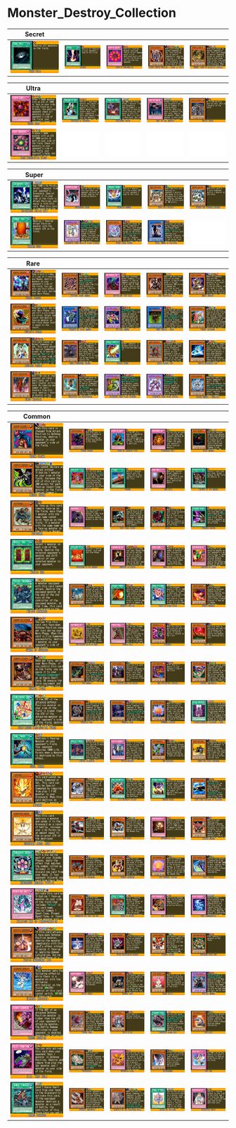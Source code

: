 # Monster_Destroy_Collection

|Secret| | | | |
|---|---|---|---|---|
|[![Dark Hole ](../images/WC6-EN/0298-DarkHole-WC6-EN-VG.png)](https://yugipedia.com/wiki/Dark_Hole_(World_Championship_2006))|[![Raigeki ](../images/WC6-EN/0299-Raigeki-WC6-EN-VG.png)](https://yugipedia.com/wiki/Raigeki_(World_Championship_2006))|[![Ring of Destruction ](../images/WC6-EN/0802-RingofDestruction-WC6-EN-VG.png)](https://yugipedia.com/wiki/Ring_of_Destruction_(World_Championship_2006))|[![Black Luster Soldier - Envoy of the Beginning ](../images/WC6-EN/1421-BlackLusterSoldierEnvoyoftheBeginning-WC6-EN-VG.png)](https://yugipedia.com/wiki/Black_Luster_Soldier_-_Envoy_of_the_Beginning_(World_Championship_2006))|[![Hamon, Lord of Striking Thunder ](../images/WC6-EN/2013-HamonLordofStrikingThunder-WC6-EN-VG.png)](https://yugipedia.com/wiki/Hamon,_Lord_of_Striking_Thunder_(World_Championship_2006))|

|Ultra| | | | |
|---|---|---|---|---|
|[![Crush Card ](../images/WC6-EN/0541-CrushCard-WC6-EN-VG.png)](https://yugipedia.com/wiki/Crush_Card_(World_Championship_2006))|[![Nobleman of Crossout ](../images/WC6-EN/0770-NoblemanofCrossout-WC6-EN-VG.png)](https://yugipedia.com/wiki/Nobleman_of_Crossout_(World_Championship_2006))|[![Premature Burial ](../images/WC6-EN/0773-PrematureBurial-WC6-EN-VG.png)](https://yugipedia.com/wiki/Premature_Burial_(World_Championship_2006))|[![Call of the Haunted ](../images/WC6-EN/0793-CalloftheHaunted-WC6-EN-VG.png)](https://yugipedia.com/wiki/Call_of_the_Haunted_(World_Championship_2006))|[![Exiled Force ](../images/WC6-EN/1019-ExiledForce-WC6-EN-VG.png)](https://yugipedia.com/wiki/Exiled_Force_(World_Championship_2006))|
|[![Deck Devastation Virus ](../images/WC6-EN/1803-DeckDevastationVirus-WC6-EN-VG.png)](https://yugipedia.com/wiki/Deck_Devastation_Virus_(World_Championship_2006))|![Blank](../images/Blank.png)|![Blank](../images/Blank.png)|![Blank](../images/Blank.png)|![Blank](../images/Blank.png)|

|Super| | | | |
|---|---|---|---|---|
|[![Autonomous Action Unit ](../images/WC6-EN/1238-AutonomousActionUnit-WC6-EN-VG.png)](https://yugipedia.com/wiki/Autonomous_Action_Unit_(World_Championship_2006))|[![Sakuretsu Armor ](../images/WC6-EN/1394-SakuretsuArmor-WC6-EN-VG.png)](https://yugipedia.com/wiki/Sakuretsu_Armor_(World_Championship_2006))|[![Smashing Ground ](../images/WC6-EN/1481-SmashingGround-WC6-EN-VG.png)](https://yugipedia.com/wiki/Smashing_Ground_(World_Championship_2006))|[![Emes the Infinity ](../images/WC6-EN/1502-EmestheInfinity-WC6-EN-VG.png)](https://yugipedia.com/wiki/Emes_the_Infinity_(World_Championship_2006))|[![Zaborg the Thunder Monarch ](../images/WC6-EN/1528-ZaborgtheThunderMonarch-WC6-EN-VG.png)](https://yugipedia.com/wiki/Zaborg_the_Thunder_Monarch_(World_Championship_2006))|
|[![Hammer Shot ](../images/WC6-EN/1663-HammerShot-WC6-EN-VG.png)](https://yugipedia.com/wiki/Hammer_Shot_(World_Championship_2006))|[![Elemental Hero Shining Flare Wingman ](../images/WC6-EN/1940-ElementalHeroShiningFlareWingman-WC6-EN-VG.png)](https://yugipedia.com/wiki/Elemental_Hero_Shining_Flare_Wingman_(World_Championship_2006))|[![Cyber Laser Dragon ](../images/WC6-EN/2018-CyberLaserDragon-WC6-EN-VG.png)](https://yugipedia.com/wiki/Cyber_Laser_Dragon_(World_Championship_2006))|[![Ruin, Queen of Oblivion ](../images/WC6-EN/2055-RuinQueenofOblivion-WC6-EN-VG.png)](https://yugipedia.com/wiki/Ruin,_Queen_of_Oblivion_(World_Championship_2006))|![Blank](../images/Blank.png)|

|Rare| | | | |
|---|---|---|---|---|
|[![Barrel Dragon ](../images/WC6-EN/0602-BarrelDragon-WC6-EN-VG.png)](https://yugipedia.com/wiki/Barrel_Dragon_(World_Championship_2006))|[![Mystical Beast Serket ](../images/WC6-EN/0952-MysticalBeastSerket-WC6-EN-VG.png)](https://yugipedia.com/wiki/Mystical_Beast_Serket_(World_Championship_2006))|[![Bottomless Trap Hole ](../images/WC6-EN/1088-BottomlessTrapHole-WC6-EN-VG.png)](https://yugipedia.com/wiki/Bottomless_Trap_Hole_(World_Championship_2006))|[![Des Volstgalph ](../images/WC6-EN/1094-DesVolstgalph-WC6-EN-VG.png)](https://yugipedia.com/wiki/Des_Volstgalph_(World_Championship_2006))|[![Great Dezard ](../images/WC6-EN/1103-GreatDezard-WC6-EN-VG.png)](https://yugipedia.com/wiki/Great_Dezard_(World_Championship_2006))|
|[![Roulette Barrel ](../images/WC6-EN/1232-RouletteBarrel-WC6-EN-VG.png)](https://yugipedia.com/wiki/Roulette_Barrel_(World_Championship_2006))|[![Paladin of White Dragon ](../images/WC6-EN/1233-PaladinofWhiteDragon-WC6-EN-VG.png)](https://yugipedia.com/wiki/Paladin_of_White_Dragon_(World_Championship_2006))|[![YZ-Tank Dragon ](../images/WC6-EN/1254-YZTankDragon-WC6-EN-VG.png)](https://yugipedia.com/wiki/YZ-Tank_Dragon_(World_Championship_2006))|[![Dark Master - Zorc ](../images/WC6-EN/1378-DarkMasterZorc-WC6-EN-VG.png)](https://yugipedia.com/wiki/Dark_Master_-_Zorc_(World_Championship_2006))|[![Insect Princess ](../images/WC6-EN/1468-InsectPrincess-WC6-EN-VG.png)](https://yugipedia.com/wiki/Insect_Princess_(World_Championship_2006))|
|[![Archlord Zerato ](../images/WC6-EN/1539-ArchlordZerato-WC6-EN-VG.png)](https://yugipedia.com/wiki/Archlord_Zerato_(World_Championship_2006))|[![Skull Descovery Knight ](../images/WC6-EN/1558-SkullDescoveryKnight-WC6-EN-VG.png)](https://yugipedia.com/wiki/Skull_Descovery_Knight_(World_Championship_2006))|[![Shield Crash ](../images/WC6-EN/1559-ShieldCrash-WC6-EN-VG.png)](https://yugipedia.com/wiki/Shield_Crash_(World_Championship_2006))|[![Armed Dragon LV5 ](../images/WC6-EN/1640-ArmedDragonLV5-WC6-EN-VG.png)](https://yugipedia.com/wiki/Armed_Dragon_LV5_(World_Championship_2006))|[![Mystic Swordsman LV6 ](../images/WC6-EN/1704-MysticSwordsmanLV6-WC6-EN-VG.png)](https://yugipedia.com/wiki/Mystic_Swordsman_LV6_(World_Championship_2006))|
|[![Blast Magician ](../images/WC6-EN/1771-BlastMagician-WC6-EN-VG.png)](https://yugipedia.com/wiki/Blast_Magician_(World_Championship_2006))|[![Gearfried the Swordmaster ](../images/WC6-EN/1772-GearfriedtheSwordmaster-WC6-EN-VG.png)](https://yugipedia.com/wiki/Gearfried_the_Swordmaster_(World_Championship_2006))|[![Elemental Hero Flame Wingman ](../images/WC6-EN/1848-ElementalHeroFlameWingman-WC6-EN-VG.png)](https://yugipedia.com/wiki/Elemental_Hero_Flame_Wingman_(World_Championship_2006))|[![Elemental Hero Steam Healer ](../images/WC6-EN/2000-ElementalHeroSteamHealer-WC6-EN-VG.png)](https://yugipedia.com/wiki/Elemental_Hero_Steam_Healer_(World_Championship_2006))|[![Divine Dragon - Excelion ](../images/WC6-EN/2054-DivineDragonExcelion-WC6-EN-VG.png)](https://yugipedia.com/wiki/Divine_Dragon_-_Excelion_(World_Championship_2006))|

|Common| | | | |
|---|---|---|---|---|
|[![Dream Clown ](../images/WC6-EN/0123-DreamClown-WC6-EN-VG.png)](https://yugipedia.com/wiki/Dream_Clown_(World_Championship_2006))|[![Dragon Seeker ](../images/WC6-EN/0417-DragonSeeker-WC6-EN-VG.png)](https://yugipedia.com/wiki/Dragon_Seeker_(World_Championship_2006))|[![House of Adhesive Tape ](../images/WC6-EN/0554-HouseofAdhesiveTape-WC6-EN-VG.png)](https://yugipedia.com/wiki/House_of_Adhesive_Tape_(World_Championship_2006))|[![Widespread Ruin ](../images/WC6-EN/0557-WidespreadRuin-WC6-EN-VG.png)](https://yugipedia.com/wiki/Widespread_Ruin_(World_Championship_2006))|[![Blast Sphere ](../images/WC6-EN/0596-BlastSphere-WC6-EN-VG.png)](https://yugipedia.com/wiki/Blast_Sphere_(World_Championship_2006))|
|[![Insect Queen ](../images/WC6-EN/0624-InsectQueen-WC6-EN-VG.png)](https://yugipedia.com/wiki/Insect_Queen_(World_Championship_2006))|[![Amplifier ](../images/WC6-EN/0660-Amplifier-WC6-EN-VG.png)](https://yugipedia.com/wiki/Amplifier_(World_Championship_2006))|[![Fissure ](../images/WC6-EN/0667-Fissure-WC6-EN-VG.png)](https://yugipedia.com/wiki/Fissure_(World_Championship_2006))|[![Trap Hole ](../images/WC6-EN/0668-TrapHole-WC6-EN-VG.png)](https://yugipedia.com/wiki/Trap_Hole_(World_Championship_2006))|[![Tribute to The Doomed ](../images/WC6-EN/0679-TributetoTheDoomed-WC6-EN-VG.png)](https://yugipedia.com/wiki/Tribute_to_The_Doomed_(World_Championship_2006))|
|[![Kotodama ](../images/WC6-EN/0744-Kotodama-WC6-EN-VG.png)](https://yugipedia.com/wiki/Kotodama_(World_Championship_2006))|[![Michizure ](../images/WC6-EN/0752-Michizure-WC6-EN-VG.png)](https://yugipedia.com/wiki/Michizure_(World_Championship_2006))|[![King Tiger Wanghu ](../images/WC6-EN/0809-KingTigerWanghu-WC6-EN-VG.png)](https://yugipedia.com/wiki/King_Tiger_Wanghu_(World_Championship_2006))|[![Kryuel ](../images/WC6-EN/0815-Kryuel-WC6-EN-VG.png)](https://yugipedia.com/wiki/Kryuel_(World_Championship_2006))|[![Thousand Knives ](../images/WC6-EN/0912-ThousandKnives-WC6-EN-VG.png)](https://yugipedia.com/wiki/Thousand_Knives_(World_Championship_2006))|
|[![Mystic Box ](../images/WC6-EN/0913-MysticBox-WC6-EN-VG.png)](https://yugipedia.com/wiki/Mystic_Box_(World_Championship_2006))|[![Offerings to the Doomed ](../images/WC6-EN/0930-OfferingstotheDoomed-WC6-EN-VG.png)](https://yugipedia.com/wiki/Offerings_to_the_Doomed_(World_Championship_2006))|[![Judgment of Anubis ](../images/WC6-EN/0946-JudgmentofAnubis-WC6-EN-VG.png)](https://yugipedia.com/wiki/Judgment_of_Anubis_(World_Championship_2006))|[![Skull Lair ](../images/WC6-EN/0974-SkullLair-WC6-EN-VG.png)](https://yugipedia.com/wiki/Skull_Lair_(World_Championship_2006))|[![Destruction Punch ](../images/WC6-EN/0977-DestructionPunch-WC6-EN-VG.png)](https://yugipedia.com/wiki/Destruction_Punch_(World_Championship_2006))|
|[![Ekibyo Drakmord ](../images/WC6-EN/0987-EkibyoDrakmord-WC6-EN-VG.png)](https://yugipedia.com/wiki/Ekibyo_Drakmord_(World_Championship_2006))|[![Throwstone Unit ](../images/WC6-EN/1014-ThrowstoneUnit-WC6-EN-VG.png)](https://yugipedia.com/wiki/Throwstone_Unit_(World_Championship_2006))|[![Dragon's Gunfire ](../images/WC6-EN/1040-DragonsGunfire-WC6-EN-VG.png)](https://yugipedia.com/wiki/Dragon%27s_Gunfire_(World_Championship_2006))|[![Heart of Clear Water ](../images/WC6-EN/1077-HeartofClearWater-WC6-EN-VG.png)](https://yugipedia.com/wiki/Heart_of_Clear_Water_(World_Championship_2006))|[![Sasuke Samurai ](../images/WC6-EN/1098-SasukeSamurai-WC6-EN-VG.png)](https://yugipedia.com/wiki/Sasuke_Samurai_(World_Championship_2006))|
|[![Swarm of Scarabs ](../images/WC6-EN/1104-SwarmofScarabs-WC6-EN-VG.png)](https://yugipedia.com/wiki/Swarm_of_Scarabs_(World_Championship_2006))|[![Bottomless Shifting Sand ](../images/WC6-EN/1124-BottomlessShiftingSand-WC6-EN-VG.png)](https://yugipedia.com/wiki/Bottomless_Shifting_Sand_(World_Championship_2006))|[![Needle Wall ](../images/WC6-EN/1129-NeedleWall-WC6-EN-VG.png)](https://yugipedia.com/wiki/Needle_Wall_(World_Championship_2006))|[![Newdoria ](../images/WC6-EN/1145-Newdoria-WC6-EN-VG.png)](https://yugipedia.com/wiki/Newdoria_(World_Championship_2006))|[![Yomi Ship ](../images/WC6-EN/1173-YomiShip-WC6-EN-VG.png)](https://yugipedia.com/wiki/Yomi_Ship_(World_Championship_2006))|
|[![Zombie Tiger ](../images/WC6-EN/1221-ZombieTiger-WC6-EN-VG.png)](https://yugipedia.com/wiki/Zombie_Tiger_(World_Championship_2006))|[![Des Dendle ](../images/WC6-EN/1225-DesDendle-WC6-EN-VG.png)](https://yugipedia.com/wiki/Des_Dendle_(World_Championship_2006))|[![Helping Robo For Combat ](../images/WC6-EN/1230-HelpingRoboForCombat-WC6-EN-VG.png)](https://yugipedia.com/wiki/Helping_Robo_For_Combat_(World_Championship_2006))|[![Old Vindictive Magician ](../images/WC6-EN/1272-OldVindictiveMagician-WC6-EN-VG.png)](https://yugipedia.com/wiki/Old_Vindictive_Magician_(World_Championship_2006))|[![Magical Marionette ](../images/WC6-EN/1274-MagicalMarionette-WC6-EN-VG.png)](https://yugipedia.com/wiki/Magical_Marionette_(World_Championship_2006))|
|[![Continuous Destruction Punch ](../images/WC6-EN/1295-ContinuousDestructionPunch-WC6-EN-VG.png)](https://yugipedia.com/wiki/Continuous_Destruction_Punch_(World_Championship_2006))|[![Guardian Ceal ](../images/WC6-EN/1316-GuardianCeal-WC6-EN-VG.png)](https://yugipedia.com/wiki/Guardian_Ceal_(World_Championship_2006))|[![Guardian Baou ](../images/WC6-EN/1318-GuardianBaou-WC6-EN-VG.png)](https://yugipedia.com/wiki/Guardian_Baou_(World_Championship_2006))|[![Thousand Needles ](../images/WC6-EN/1328-ThousandNeedles-WC6-EN-VG.png)](https://yugipedia.com/wiki/Thousand_Needles_(World_Championship_2006))|[![Wicked-Breaking Flamberge - Baou ](../images/WC6-EN/1335-WickedBreakingFlambergeBaou-WC6-EN-VG.png)](https://yugipedia.com/wiki/Wicked-Breaking_Flamberge_-_Baou_(World_Championship_2006))|
|[![Soul Taker ](../images/WC6-EN/1348-SoulTaker-WC6-EN-VG.png)](https://yugipedia.com/wiki/Soul_Taker_(World_Championship_2006))|[![Magical Dimension ](../images/WC6-EN/1349-MagicalDimension-WC6-EN-VG.png)](https://yugipedia.com/wiki/Magical_Dimension_(World_Championship_2006))|[![Battle-Scarred ](../images/WC6-EN/1389-BattleScarred-WC6-EN-VG.png)](https://yugipedia.com/wiki/Battle-Scarred_(World_Championship_2006))|[![Des Kangaroo ](../images/WC6-EN/1403-DesKangaroo-WC6-EN-VG.png)](https://yugipedia.com/wiki/Des_Kangaroo_(World_Championship_2006))|[![Freed the Brave Wanderer ](../images/WC6-EN/1411-FreedtheBraveWanderer-WC6-EN-VG.png)](https://yugipedia.com/wiki/Freed_the_Brave_Wanderer_(World_Championship_2006))|
|[![Inferno ](../images/WC6-EN/1415-Inferno-WC6-EN-VG.png)](https://yugipedia.com/wiki/Inferno_(World_Championship_2006))|[![Fenrir ](../images/WC6-EN/1416-Fenrir-WC6-EN-VG.png)](https://yugipedia.com/wiki/Fenrir_(World_Championship_2006))|[![Wild Nature's Release ](../images/WC6-EN/1424-WildNaturesRelease-WC6-EN-VG.png)](https://yugipedia.com/wiki/Wild_Nature%27s_Release_(World_Championship_2006))|[![Thunder Crash ](../images/WC6-EN/1432-ThunderCrash-WC6-EN-VG.png)](https://yugipedia.com/wiki/Thunder_Crash_(World_Championship_2006))|[![Orca Mega-Fortress of Darkness ](../images/WC6-EN/1472-OrcaMegaFortressofDarkness-WC6-EN-VG.png)](https://yugipedia.com/wiki/Orca_Mega-Fortress_of_Darkness_(World_Championship_2006))|
|[![Guardian Angel Joan ](../images/WC6-EN/1475-GuardianAngelJoan-WC6-EN-VG.png)](https://yugipedia.com/wiki/Guardian_Angel_Joan_(World_Championship_2006))|[![Getsu Fuhma ](../images/WC6-EN/1477-GetsuFuhma-WC6-EN-VG.png)](https://yugipedia.com/wiki/Getsu_Fuhma_(World_Championship_2006))|[![Ryu Kokki ](../images/WC6-EN/1478-RyuKokki-WC6-EN-VG.png)](https://yugipedia.com/wiki/Ryu_Kokki_(World_Championship_2006))|[![Destruction Ring ](../images/WC6-EN/1488-DestructionRing-WC6-EN-VG.png)](https://yugipedia.com/wiki/Destruction_Ring_(World_Championship_2006))|[![Inferno Hammer ](../images/WC6-EN/1501-InfernoHammer-WC6-EN-VG.png)](https://yugipedia.com/wiki/Inferno_Hammer_(World_Championship_2006))|
|[![Dangerous Machine TYPE-6 ](../images/WC6-EN/1507-DangerousMachineTYPE6-WC6-EN-VG.png)](https://yugipedia.com/wiki/Dangerous_Machine_TYPE-6_(World_Championship_2006))|[![KA-2 Des Scissors ](../images/WC6-EN/1525-KA2DesScissors-WC6-EN-VG.png)](https://yugipedia.com/wiki/KA-2_Des_Scissors_(World_Championship_2006))|[![Needle Burrower ](../images/WC6-EN/1526-NeedleBurrower-WC6-EN-VG.png)](https://yugipedia.com/wiki/Needle_Burrower_(World_Championship_2006))|[![Two Thousand Needles ](../images/WC6-EN/1532-TwoThousandNeedles-WC6-EN-VG.png)](https://yugipedia.com/wiki/Two_Thousand_Needles_(World_Championship_2006))|[![Disc Fighter ](../images/WC6-EN/1533-DiscFighter-WC6-EN-VG.png)](https://yugipedia.com/wiki/Disc_Fighter_(World_Championship_2006))|
|[![Ninjitsu Art of Transformation ](../images/WC6-EN/1552-NinjitsuArtofTransformation-WC6-EN-VG.png)](https://yugipedia.com/wiki/Ninjitsu_Art_of_Transformation_(World_Championship_2006))|[![Absorbing Kid from the Sky ](../images/WC6-EN/1578-AbsorbingKidfromtheSky-WC6-EN-VG.png)](https://yugipedia.com/wiki/Absorbing_Kid_from_the_Sky_(World_Championship_2006))|[![Order to Charge ](../images/WC6-EN/1590-OrdertoCharge-WC6-EN-VG.png)](https://yugipedia.com/wiki/Order_to_Charge_(World_Championship_2006))|[![Des Counterblow ](../images/WC6-EN/1609-DesCounterblow-WC6-EN-VG.png)](https://yugipedia.com/wiki/Des_Counterblow_(World_Championship_2006))|[![Soul Resurrection ](../images/WC6-EN/1611-SoulResurrection-WC6-EN-VG.png)](https://yugipedia.com/wiki/Soul_Resurrection_(World_Championship_2006))|
|[![Mystic Swordsman LV2 ](../images/WC6-EN/1637-MysticSwordsmanLV2-WC6-EN-VG.png)](https://yugipedia.com/wiki/Mystic_Swordsman_LV2_(World_Championship_2006))|[![Mystic Swordsman LV4 ](../images/WC6-EN/1638-MysticSwordsmanLV4-WC6-EN-VG.png)](https://yugipedia.com/wiki/Mystic_Swordsman_LV4_(World_Championship_2006))|[![Ninja Grandmaster Sasuke ](../images/WC6-EN/1644-NinjaGrandmasterSasuke-WC6-EN-VG.png)](https://yugipedia.com/wiki/Ninja_Grandmaster_Sasuke_(World_Championship_2006))|[![Element Dragon ](../images/WC6-EN/1648-ElementDragon-WC6-EN-VG.png)](https://yugipedia.com/wiki/Element_Dragon_(World_Championship_2006))|[![Nobleman-Eater Bug ](../images/WC6-EN/1655-NoblemanEaterBug-WC6-EN-VG.png)](https://yugipedia.com/wiki/Nobleman-Eater_Bug_(World_Championship_2006))|
|[![Element Magician ](../images/WC6-EN/1706-ElementMagician-WC6-EN-VG.png)](https://yugipedia.com/wiki/Element_Magician_(World_Championship_2006))|[![Divine Wrath ](../images/WC6-EN/1741-DivineWrath-WC6-EN-VG.png)](https://yugipedia.com/wiki/Divine_Wrath_(World_Championship_2006))|[![Element Doom ](../images/WC6-EN/1762-ElementDoom-WC6-EN-VG.png)](https://yugipedia.com/wiki/Element_Doom_(World_Championship_2006))|[![Blade Rabbit ](../images/WC6-EN/1769-BladeRabbit-WC6-EN-VG.png)](https://yugipedia.com/wiki/Blade_Rabbit_(World_Championship_2006))|[![Gatling Dragon ](../images/WC6-EN/1785-GatlingDragon-WC6-EN-VG.png)](https://yugipedia.com/wiki/Gatling_Dragon_(World_Championship_2006))|
|[![Cross Counter ](../images/WC6-EN/1796-CrossCounter-WC6-EN-VG.png)](https://yugipedia.com/wiki/Cross_Counter_(World_Championship_2006))|[![Medusa Worm ](../images/WC6-EN/1835-MedusaWorm-WC6-EN-VG.png)](https://yugipedia.com/wiki/Medusa_Worm_(World_Championship_2006))|[![White Ninja ](../images/WC6-EN/1838-WhiteNinja-WC6-EN-VG.png)](https://yugipedia.com/wiki/White_Ninja_(World_Championship_2006))|[![Legendary Black Belt ](../images/WC6-EN/1856-LegendaryBlackBelt-WC6-EN-VG.png)](https://yugipedia.com/wiki/Legendary_Black_Belt_(World_Championship_2006))|[![Drillroid ](../images/WC6-EN/1877-Drillroid-WC6-EN-VG.png)](https://yugipedia.com/wiki/Drillroid_(World_Championship_2006))|
|[![D.D. Trap Hole ](../images/WC6-EN/1931-DDTrapHole-WC6-EN-VG.png)](https://yugipedia.com/wiki/D.D._Trap_Hole_(World_Championship_2006))|[![Hydrogeddon ](../images/WC6-EN/1950-Hydrogeddon-WC6-EN-VG.png)](https://yugipedia.com/wiki/Hydrogeddon_(World_Championship_2006))|[![Chthonian Blast ](../images/WC6-EN/1964-ChthonianBlast-WC6-EN-VG.png)](https://yugipedia.com/wiki/Chthonian_Blast_(World_Championship_2006))|[![Nanobreaker ](../images/WC6-EN/1969-Nanobreaker-WC6-EN-VG.png)](https://yugipedia.com/wiki/Nanobreaker_(World_Championship_2006))|[![Weed Out ](../images/WC6-EN/1988-WeedOut-WC6-EN-VG.png)](https://yugipedia.com/wiki/Weed_Out_(World_Championship_2006))|
|[![Armed Changer ](../images/WC6-EN/1993-ArmedChanger-WC6-EN-VG.png)](https://yugipedia.com/wiki/Armed_Changer_(World_Championship_2006))|[![Adhesive Explosive ](../images/WC6-EN/2032-AdhesiveExplosive-WC6-EN-VG.png)](https://yugipedia.com/wiki/Adhesive_Explosive_(World_Championship_2006))|[![Disciple of the Forbidden Spell ](../images/WC6-EN/2037-DiscipleoftheForbiddenSpell-WC6-EN-VG.png)](https://yugipedia.com/wiki/Disciple_of_the_Forbidden_Spell_(World_Championship_2006))|[![Symbol of Heritage ](../images/WC6-EN/2058-SymbolofHeritage-WC6-EN-VG.png)](https://yugipedia.com/wiki/Symbol_of_Heritage_(World_Championship_2006))|[![Generation Shift ](../images/WC6-EN/2064-GenerationShift-WC6-EN-VG.png)](https://yugipedia.com/wiki/Generation_Shift_(World_Championship_2006))|
